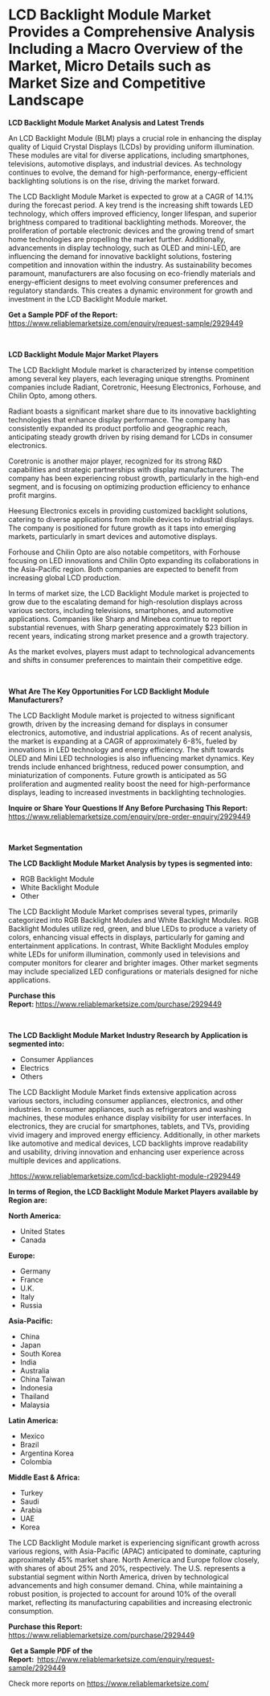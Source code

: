 <p><h1>LCD Backlight Module Market Provides a Comprehensive Analysis Including a Macro Overview of the Market, Micro Details such as Market Size and Competitive Landscape</h1></p><p><strong>LCD Backlight Module Market Analysis and Latest Trends</strong></p>
<p><p>An LCD Backlight Module (BLM) plays a crucial role in enhancing the display quality of Liquid Crystal Displays (LCDs) by providing uniform illumination. These modules are vital for diverse applications, including smartphones, televisions, automotive displays, and industrial devices. As technology continues to evolve, the demand for high-performance, energy-efficient backlighting solutions is on the rise, driving the market forward.</p><p>The LCD Backlight Module Market is expected to grow at a CAGR of 14.1% during the forecast period. A key trend is the increasing shift towards LED technology, which offers improved efficiency, longer lifespan, and superior brightness compared to traditional backlighting methods. Moreover, the proliferation of portable electronic devices and the growing trend of smart home technologies are propelling the market further. Additionally, advancements in display technology, such as OLED and mini-LED, are influencing the demand for innovative backlight solutions, fostering competition and innovation within the industry. As sustainability becomes paramount, manufacturers are also focusing on eco-friendly materials and energy-efficient designs to meet evolving consumer preferences and regulatory standards. This creates a dynamic environment for growth and investment in the LCD Backlight Module market.</p></p>
<p><strong>Get a Sample PDF of the Report:&nbsp;</strong> <a href="https://www.reliablemarketsize.com/enquiry/request-sample/2929449?utm_campaign=2799&utm_medium=2&utm_source=Github&utm_content=ia&utm_term=12032025&utm_id=lcd-backlight-module">https://www.reliablemarketsize.com/enquiry/request-sample/2929449</a></p>
<p>&nbsp;</p>
<p><strong>LCD Backlight Module Major Market Players</strong></p>
<p><p>The LCD Backlight Module market is characterized by intense competition among several key players, each leveraging unique strengths. Prominent companies include Radiant, Coretronic, Heesung Electronics, Forhouse, and Chilin Opto, among others.</p><p>Radiant boasts a significant market share due to its innovative backlighting technologies that enhance display performance. The company has consistently expanded its product portfolio and geographic reach, anticipating steady growth driven by rising demand for LCDs in consumer electronics.</p><p>Coretronic is another major player, recognized for its strong R&D capabilities and strategic partnerships with display manufacturers. The company has been experiencing robust growth, particularly in the high-end segment, and is focusing on optimizing production efficiency to enhance profit margins.</p><p>Heesung Electronics excels in providing customized backlight solutions, catering to diverse applications from mobile devices to industrial displays. The company is positioned for future growth as it taps into emerging markets, particularly in smart devices and automotive displays.</p><p>Forhouse and Chilin Opto are also notable competitors, with Forhouse focusing on LED innovations and Chilin Opto expanding its collaborations in the Asia-Pacific region. Both companies are expected to benefit from increasing global LCD production.</p><p>In terms of market size, the LCD Backlight Module market is projected to grow due to the escalating demand for high-resolution displays across various sectors, including televisions, smartphones, and automotive applications. Companies like Sharp and Minebea continue to report substantial revenues, with Sharp generating approximately $23 billion in recent years, indicating strong market presence and a growth trajectory. </p><p>As the market evolves, players must adapt to technological advancements and shifts in consumer preferences to maintain their competitive edge.</p></p>
<p>&nbsp;</p>
<p><strong>What Are The Key Opportunities For LCD Backlight Module Manufacturers?</strong></p>
<p><p>The LCD Backlight Module market is projected to witness significant growth, driven by the increasing demand for displays in consumer electronics, automotive, and industrial applications. As of recent analysis, the market is expanding at a CAGR of approximately 6-8%, fueled by innovations in LED technology and energy efficiency. The shift towards OLED and Mini LED technologies is also influencing market dynamics. Key trends include enhanced brightness, reduced power consumption, and miniaturization of components. Future growth is anticipated as 5G proliferation and augmented reality boost the need for high-performance displays, leading to increased investments in backlighting technologies.</p></p>
<p><strong>Inquire or Share Your Questions If Any Before Purchasing This Report:</strong> <a href="https://www.reliablemarketsize.com/enquiry/pre-order-enquiry/2929449?utm_campaign=2799&utm_medium=2&utm_source=Github&utm_content=ia&utm_term=12032025&utm_id=lcd-backlight-module">https://www.reliablemarketsize.com/enquiry/pre-order-enquiry/2929449</a></p>
<p>&nbsp;</p>
<p><strong>Market Segmentation</strong></p>
<p><strong>The LCD Backlight Module Market Analysis by types is segmented into:</strong></p>
<p><ul><li>RGB Backlight Module</li><li>White Backlight Module</li><li>Other</li></ul></p>
<p><p>The LCD Backlight Module Market comprises several types, primarily categorized into RGB Backlight Modules and White Backlight Modules. RGB Backlight Modules utilize red, green, and blue LEDs to produce a variety of colors, enhancing visual effects in displays, particularly for gaming and entertainment applications. In contrast, White Backlight Modules employ white LEDs for uniform illumination, commonly used in televisions and computer monitors for clearer and brighter images. Other market segments may include specialized LED configurations or materials designed for niche applications.</p></p>
<p><strong>Purchase this Report:&nbsp;</strong><a href="https://www.reliablemarketsize.com/purchase/2929449?utm_campaign=2799&utm_medium=2&utm_source=Github&utm_content=ia&utm_term=12032025&utm_id=lcd-backlight-module">https://www.reliablemarketsize.com/purchase/2929449</a></p>
<p>&nbsp;</p>
<p><strong>The LCD Backlight Module Market Industry Research by Application is segmented into:</strong></p>
<p><ul><li>Consumer Appliances</li><li>Electrics</li><li>Others</li></ul></p>
<p><p>The LCD Backlight Module Market finds extensive application across various sectors, including consumer appliances, electronics, and other industries. In consumer appliances, such as refrigerators and washing machines, these modules enhance display visibility for user interfaces. In electronics, they are crucial for smartphones, tablets, and TVs, providing vivid imagery and improved energy efficiency. Additionally, in other markets like automotive and medical devices, LCD backlights improve readability and usability, driving innovation and enhancing user experience across multiple devices and applications.</p></p>
<p><a href="https://www.reliablemarketsize.com/lcd-backlight-module-r2929449?utm_campaign=2799&utm_medium=2&utm_source=Github&utm_content=ia&utm_term=12032025&utm_id=lcd-backlight-module">&nbsp;https://www.reliablemarketsize.com/lcd-backlight-module-r2929449</a></p>
<p><strong>In terms of Region, the LCD Backlight Module Market Players available by Region are:</strong></p>
<p>
    <p> <strong> North America: </strong>
        <ul>
            <li>United States</li>
            <li>Canada</li>
        </ul>
        </p> 
    <p> <strong> Europe: </strong>
        <ul>
            <li>Germany</li>
            <li>France</li>
            <li>U.K.</li>
            <li>Italy</li>
            <li>Russia</li>
        </ul>
        </p> 
    <p> <strong> Asia-Pacific: </strong>
        <ul>
            <li>China</li>
            <li>Japan</li>
            <li>South Korea</li>
            <li>India</li>
            <li>Australia</li>
            <li>China Taiwan</li>
            <li>Indonesia</li>
            <li>Thailand</li>
            <li>Malaysia</li>
        </ul>
        </p> 
    <p> <strong> Latin America: </strong>
        <ul>
            <li>Mexico</li>
            <li>Brazil</li>
            <li>Argentina Korea</li>
            <li>Colombia</li>
        </ul>
        </p> 
    <p> <strong> Middle East & Africa: </strong>
        <ul>
            <li>Turkey</li>
            <li>Saudi</li>
            <li>Arabia</li>
            <li>UAE</li>
            <li>Korea</li>
        </ul>
    </p>
    </p>
<p><p>The LCD Backlight Module market is experiencing significant growth across various regions, with Asia-Pacific (APAC) anticipated to dominate, capturing approximately 45% market share. North America and Europe follow closely, with shares of about 25% and 20%, respectively. The U.S. represents a substantial segment within North America, driven by technological advancements and high consumer demand. China, while maintaining a robust position, is projected to account for around 10% of the overall market, reflecting its manufacturing capabilities and increasing electronic consumption.</p></p>
<p><strong>Purchase this Report: </strong><a href="https://www.reliablemarketsize.com/purchase/2929449?utm_campaign=2799&utm_medium=2&utm_source=Github&utm_content=ia&utm_term=12032025&utm_id=lcd-backlight-module">https://www.reliablemarketsize.com/purchase/2929449</a></p>
<p>&nbsp;<strong>Get a Sample PDF of the Report:&nbsp;&nbsp;</strong><a href="https://www.reliablemarketsize.com/enquiry/request-sample/2929449?utm_campaign=2799&utm_medium=2&utm_source=Github&utm_content=ia&utm_term=12032025&utm_id=lcd-backlight-module">https://www.reliablemarketsize.com/enquiry/request-sample/2929449</a></p>
<p><strong></strong></p>
<p>Check more reports on <a href="https://www.reliablemarketsize.com/?utm_campaign=2799&utm_medium=2&utm_source=Github&utm_content=ia&utm_term=12032025&utm_id=lcd-backlight-module">https://www.reliablemarketsize.com/</a></p>